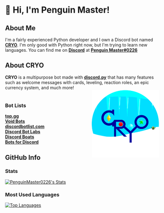 # 👋 Hi, I'm Penguin Master!
## About Me
I'm a fairly experienced Python developer and I own a Discord bot named [**CRYO**](https://dsc.gg/cryo). I'm only good with Python right now, but I'm trying to learn new languages. You can find me on [**Discord**](https://discord.com) at [**Penguin Master#0226**](https://dsc.bio/penguinmaster)

## About CRYO
**CRYO** is a multipurpose bot made with [**discord.py**](https://github.com/Rapptz/discord.py) that has many features such as welcome messages with cards, leveling, reaction roles, an epic currency system, and much more!
<br>
<img src="cryo-logo-round.png" align=right width="220px">
<br>
### Bot Lists
[**top.gg**](https://top.gg/bot/771750510893072445)
<br>
[**Void Bots**](https://voidbots.net/bot/771750510893072445/)
<br>
[**discordbotlist.com**](https://discordbotlist.com/bots/cryo)
<br>
[**Discord Bot Labs**](https://bots.discordlabs.org/bot/771750510893072445)
<br>
[**Discord Boats**](https://discord.boats/bot/771750510893072445)
<br>
[**Bots for Discord**](https://botsfordiscord.com/bot/771750510893072445)

## GitHub Info
### Stats
[![PenguinMaster0226's Stats](https://github-readme-stats.vercel.app/api?username=PenguinMaster0226&theme=react)](https://github.com/PenguinMaster0226/)
<br>
### Most Used Languages
[![Top Languages](https://github-readme-stats.vercel.app/api/top-langs/?username=PenguinMaster0226&layout=compact&theme=react)](https://github.com/anuraghazra/github-readme-stats)
